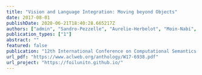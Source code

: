 ```yaml
---
title: "Vision and Language Integration: Moving beyond Objects"
date: 2017-08-01
publishDate: 2020-06-21T18:40:28.665217Z
authors: ["admin", "Sandro-Pezzelle", "Aurelie-Herbelot", "Moin-Nabi", "Enver-Sangineto", "Raffaella-Bernardi"]
publication_types: ["1"]
abstract: ""
featured: false
publication: "12th International Conference on Computational Semantics (IWCS) --- Short papers"
url_pdf: "https://www.aclweb.org/anthology/W17-6938.pdf"
url_project: "https://foilunitn.github.io/"
---
```



